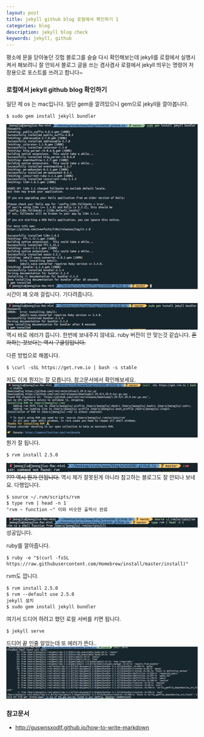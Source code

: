 ```yaml
---
layout: post
title: jekyll github blog 로컬에서 확인하기 1
categories: blog
description: jekyll blog check
keywords: jekyll, github
---
```


평소에 문을 닫아놓던 깃헙 블로그를 슬슬 다시 확인해보는데 jekyll를 로컬에서 실행시켜서 해보려니 잘 안되서
블로그 글을 쓰는 겸사겸사 로컬에서 jekyll 띄우는 명령어 저장용으로 포스트를 쓰려고 합니다~
### 로컬에서 jekyll github blog 확인하기
일단 제 os 는 mac입니다. 일단 gem을 깔려있으니 gem으로 jekyll을 깔아봅니다.
~~~
$ sudo gem install jekyll bundler
~~~
![jekyll install](/images/posts/jekyllinstall.png)
시간이 꽤 오래 걸립니다. 기다려줍니다.

![jekyll install2](/images/posts/jekyllinstall2.png)
역시 바로 에러가 뜹니다. 한번에 보내주지 않네요. ruby 버전이 안 맞는것 같습니다.
~~혼자하는 것보다는 역시 구글링입니다.~~

다른 방법으로 해봅니다.

~~~
$ \curl -sSL https://get.rvm.io | bash -s stable
~~~
저도 이게 뭔지는 잘 모릅니다. 참고문서에서 확인해보세요.
![jekyll install3](/images/posts/jekyllinstall3.png)
뭔가 잘 됩니다.

~~~
$ rvm install 2.5.0
~~~
![jekyll install4](/images/posts/jekyllinstall4.png)
~~??? 역시 뭔가 안됩니다.~~
역시 제가 잘못된게 아니라 참고하는 블로그도 잘 안되나 보네요.
다행입니다.

~~~
$ source ~/.rvm/scripts/rvm
$ type rvm | head -n 1
"rvm ~ function ~" 이와 비슷한 출력시 완료
~~~
![jekyll install5](/images/posts/jekyllinstall5.png)
성공입니다.

ruby를 깔아줍니다.
~~~
$ ruby -e "$(curl -fsSL https://raw.githubusercontent.com/Homebrew/install/master/install)"
~~~
rvm도 깝니다.
~~~
$ rvm install 2.5.0
$ rvm --default use 2.5.0
jekyll 설치
$ sudo gem install jekyll bundler
~~~

여기서 드디어 하려고 했던 로컬 서버를 키면 됩니다.
~~~
$ jekyll serve
~~~
드디어 끝
인줄 알았는데 또 에러가 뜬다..
![jekyll install6](/images/posts/jekyllinstall6.png)


### 참고문서

* <http://guswnsxodlf.github.io/how-to-write-markdown>
